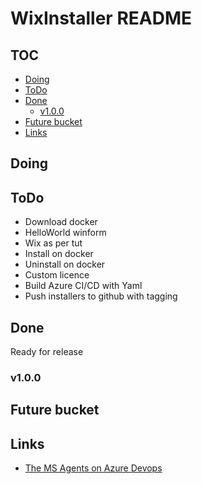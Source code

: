 # WixInstaller README #

## TOC ##

+ [Doing](#Doing)
+ [ToDo](#ToDo)
+ [Done](#Done)
  + [v1.0.0](#v100)
+ [Future bucket](#Future-bucket)
+ [Links](#Links)

## Doing ##

## ToDo ##

+ Download docker
+ HelloWorld winform
+ Wix as per tut
+ Install on docker
+ Uninstall on docker
+ Custom licence
+ Build Azure CI/CD with Yaml
+ Push installers to github with tagging

## Done ##

Ready for release

### v1.0.0 ###

## Future bucket ##

## Links ##

+ [The MS Agents on Azure Devops](https://docs.microsoft.com/en-us/azure/devops/pipelines/agents/hosted?view=azure-devops)
